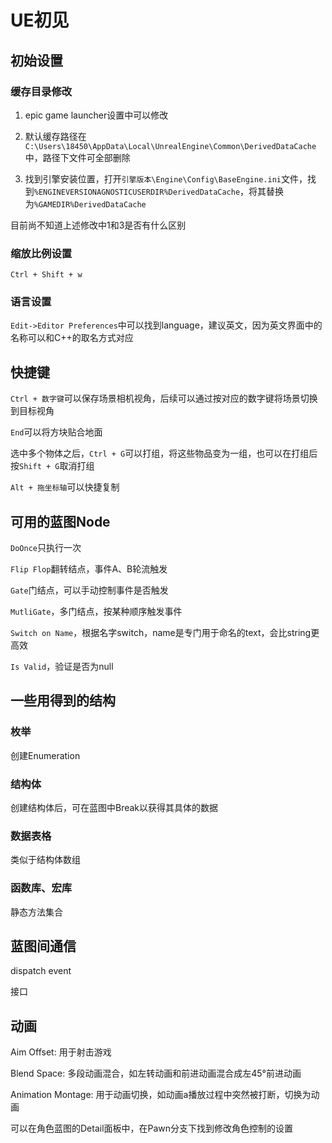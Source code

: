 # UE初见

## 初始设置

### 缓存目录修改

1. epic game launcher设置中可以修改

2. 默认缓存路径在`C:\Users\18450\AppData\Local\UnrealEngine\Common\DerivedDataCache`中，路径下文件可全部删除

3. 找到引擎安装位置，打开`引擎版本\Engine\Config\BaseEngine.ini`文件，找到`%ENGINEVERSIONAGNOSTICUSERDIR%DerivedDataCache`，将其替换为`%GAMEDIR%DerivedDataCache`

目前尚不知道上述修改中1和3是否有什么区别

### 缩放比例设置

`Ctrl + Shift + w`

### 语言设置

`Edit->Editor Preferences`中可以找到language，建议英文，因为英文界面中的名称可以和C++的取名方式对应

## 快捷键

`Ctrl + 数字键`可以保存场景相机视角，后续可以通过按对应的数字键将场景切换到目标视角

`End`可以将方块贴合地面

选中多个物体之后，`Ctrl + G`可以打组，将这些物品变为一组，也可以在打组后按`Shift + G`取消打组

`Alt + 拖坐标轴`可以快捷复制

## 可用的蓝图Node

`DoOnce`只执行一次

`Flip Flop`翻转结点，事件A、B轮流触发

`Gate`门结点，可以手动控制事件是否触发

`MutliGate`，多门结点，按某种顺序触发事件

`Switch on Name`，根据名字switch，name是专门用于命名的text，会比string更高效

`Is Valid`，验证是否为null

## 一些用得到的结构

### 枚举

创建Enumeration

###  结构体

创建结构体后，可在蓝图中Break以获得其具体的数据

### 数据表格

类似于结构体数组

### 函数库、宏库

静态方法集合

## 蓝图间通信

dispatch event

接口

## 动画

Aim Offset: 用于射击游戏

Blend Space: 多段动画混合，如左转动画和前进动画混合成左45°前进动画

Animation Montage: 用于动画切换，如动画a播放过程中突然被打断，切换为动画

可以在角色蓝图的Detail面板中，在Pawn分支下找到修改角色控制的设置